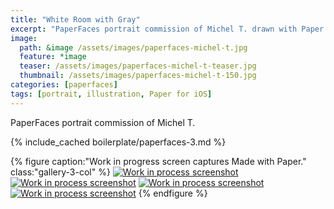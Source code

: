 ```yaml
---
title: "White Room with Gray"
excerpt: "PaperFaces portrait commission of Michel T. drawn with Paper for iOS on an iPad."
image: 
  path: &image /assets/images/paperfaces-michel-t.jpg 
  feature: *image
  teaser: /assets/images/paperfaces-michel-t-teaser.jpg
  thumbnail: /assets/images/paperfaces-michel-t-150.jpg
categories: [paperfaces]
tags: [portrait, illustration, Paper for iOS]
---
```


PaperFaces portrait commission of Michel T. 

{% include_cached boilerplate/paperfaces-3.md %}

{% figure caption:"Work in progress screen captures Made with Paper." class:"gallery-3-col" %}
[![Work in process screenshot](/assets/images/paperfaces-michel-t-process-1-600.jpg)](/assets/images/paperfaces-michel-t-process-1-lg.jpg) [![Work in process screenshot](/assets/images/paperfaces-michel-t-process-2-600.jpg)](/assets/images/paperfaces-michel-t-process-2-lg.jpg) [![Work in process screenshot](/assets/images/paperfaces-michel-t-process-3-600.jpg)](/assets/images/paperfaces-michel-t-process-3-lg.jpg) [![Work in process screenshot](/assets/images/paperfaces-michel-t-process-4-600.jpg)](/assets/images/paperfaces-michel-t-process-4-lg.jpg)
{% endfigure %}
